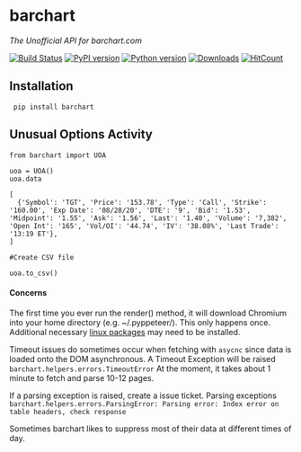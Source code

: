 # barchart
*The Unofficial API for barchart.com*

[![Build Status](https://travis-ci.org/tke578/barchart.svg?branch=master)](https://travis-ci.org/tke578/barchart)
[![PyPI version](https://badge.fury.io/py/barchart.svg)](https://badge.fury.io/py/barchart)
[![Python version](https://img.shields.io/badge/Python-3.8-blue.svg)](https://shields.io/)
[![Downloads](https://pepy.tech/badge/barchart)](https://pepy.tech/project/barchart)
[![HitCount](http://hits.dwyl.com/tke578/barchart.svg)](http://hits.dwyl.com/tke578/barchart)



Installation
-----


``` pip install barchart```


Unusual Options Activity
-----

````
from barchart import UOA

uoa = UOA()
uoa.data 

[
  {'Symbol': 'TGT', 'Price': '153.78', 'Type': 'Call', 'Strike': '160.00', 'Exp Date': '08/28/20', 'DTE': '9', 'Bid': '1.53', 'Midpoint': '1.55', 'Ask': '1.56', 'Last': '1.40', 'Volume': '7,382', 'Open Int': '165', 'Vol/OI': '44.74', 'IV': '38.08%', 'Last Trade': '13:19 ET'},
]

#Create CSV file

uoa.to_csv()

````
#### Concerns
The first time you ever run the render() method, it will download Chromium into your home directory (e.g. ~/.pyppeteer/). This only happens once.
Additional necessary [linux packages](https://github.com/miyakogi/pyppeteer/issues/60) may need to be installed.

Timeout issues do sometimes occur when fetching  with `asycnc` since data is loaded onto the DOM asynchronous.
A Timeout Exception will be raised `barchart.helpers.errors.TimeoutError`
At the moment, it takes about 1 minute to fetch and parse 10-12 pages.

If a parsing exception is raised, create a issue ticket.
Parsing exceptions `barchart.helpers.errors.ParsingError: Parsing error: Index error on table headers, check response`
 
Sometimes barchart likes to suppress most of their data at different times of day.



 
